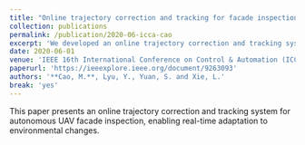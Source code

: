 ```yaml
---
title: "Online trajectory correction and tracking for facade inspection using autonomous UAV"
collection: publications
permalink: /publication/2020-06-icca-cao
excerpt: 'We developed an online trajectory correction and tracking system for autonomous UAV facade inspection.'
date: 2020-06-01
venue: 'IEEE 16th International Conference on Control & Automation (ICCA)'
paperurl: 'https://ieeexplore.ieee.org/document/9263093'
authors: '**Cao, M.**, Lyu, Y., Yuan, S. and Xie, L.'
break: 'yes'
---
```


This paper presents an online trajectory correction and tracking system for autonomous UAV facade inspection, enabling real-time adaptation to environmental changes. 